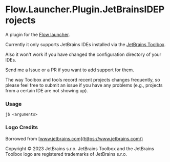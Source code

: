 Flow.Launcher.Plugin.JetBrainsIDEProjects
==================

A plugin for the [Flow launcher](https://github.com/Flow-Launcher/Flow.Launcher).

Currently it only supports JetBrains IDEs installed via the [JetBrains Toolbox](https://www.jetbrains.com/toolbox-app/).

Also it won't work if you have changed the configuration directory of your IDEs.

Send me a Issue or a PR if you want to add support for them.

The way Toolbox and tools record recent projects changes frequently, so please feel free to submit an issue if you have any problems (e.g., projects from a certain IDE are not showing up).

### Usage

    jb <arguments>

### Logo Credits
Borrowed from [www.jetbrains.com](https://www.jetbrains.com/)

Copyright © 2023 JetBrains s.r.o. JetBrains Toolbox and the JetBrains Toolbox logo are registered trademarks of JetBrains s.r.o.
